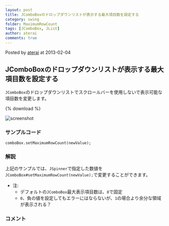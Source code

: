```yaml
---
layout: post
title: JComboBoxのドロップダウンリストが表示する最大項目数を設定する
category: swing
folder: MaximumRowCount
tags: [JComboBox, JList]
author: aterai
comments: true
---
```


Posted by [aterai](http://terai.xrea.jp/aterai.html) at 2013-02-04

## JComboBoxのドロップダウンリストが表示する最大項目数を設定する
`JComboBox`のドロップダウンリストでスクロールバーを使用しないで表示可能な項目数を変更します。

{% download %}

![screenshot](https://lh4.googleusercontent.com/-6YdIN-49R8M/UQ6Cpy8yQdI/AAAAAAAABdE/-6_SS6KCdDE/s800/MaximumRowCount.png)

### サンプルコード
<pre class="prettyprint"><code>comboBox.setMaximumRowCount(newValue);
</code></pre>

### 解説
上記のサンプルでは、`JSpinner`で指定した数値を`JComboBox#setMaximumRowCount(newValue);`で変更することができます。

- 注:
    - デフォルトの`JComboBox`最大表示項目数は、`8`で固定
    - `0`、負の値を設定してもエラーにはならないが、`1`の場合より余分な領域が表示される？

<!-- dummy comment line for breaking list -->

### コメント

